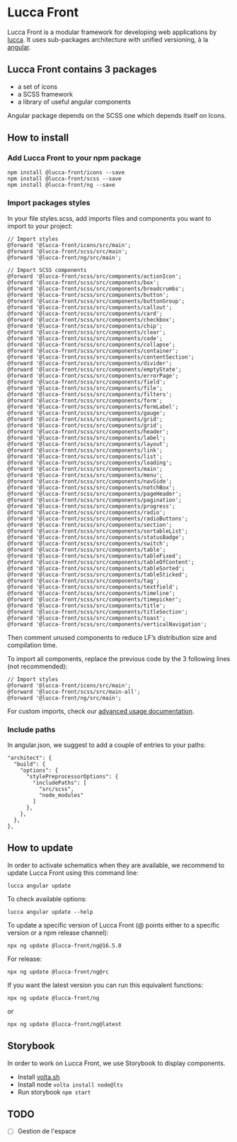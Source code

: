 # Lucca Front

Lucca Front is a modular framework for developing web applications by [lucca](http://www.lucca.fr).
It uses sub-packages architecture with unified versioning, à la [angular](https://github.com/angular/angular).

## Lucca Front contains 3 packages

- a set of icons
- a SCSS framework
- a library of useful angular components

Angular package depends on the SCSS one which depends itself on Icons.

## How to install

### Add Lucca Front to your npm package

```
npm install @lucca-front/icons --save
npm install @lucca-front/scss --save
npm install @lucca-front/ng --save
```

### Import packages styles

In your file styles.scss, add imports files and components you want to import to your project:

```
// Import styles
@forward '@lucca-front/icons/src/main';
@forward '@lucca-front/scss/src/main';
@forward '@lucca-front/ng/src/main';

// Import SCSS components
@forward '@lucca-front/scss/src/components/actionIcon';
@forward '@lucca-front/scss/src/components/box';
@forward '@lucca-front/scss/src/components/breadcrumbs';
@forward '@lucca-front/scss/src/components/button';
@forward '@lucca-front/scss/src/components/buttonGroup';
@forward '@lucca-front/scss/src/components/callout';
@forward '@lucca-front/scss/src/components/card';
@forward '@lucca-front/scss/src/components/checkbox';
@forward '@lucca-front/scss/src/components/chip';
@forward '@lucca-front/scss/src/components/clear';
@forward '@lucca-front/scss/src/components/code';
@forward '@lucca-front/scss/src/components/collapse';
@forward '@lucca-front/scss/src/components/container';
@forward '@lucca-front/scss/src/components/contentSection';
@forward '@lucca-front/scss/src/components/divider';
@forward '@lucca-front/scss/src/components/emptyState';
@forward '@lucca-front/scss/src/components/errorPage';
@forward '@lucca-front/scss/src/components/field';
@forward '@lucca-front/scss/src/components/file';
@forward '@lucca-front/scss/src/components/filters';
@forward '@lucca-front/scss/src/components/form';
@forward '@lucca-front/scss/src/components/formLabel';
@forward '@lucca-front/scss/src/components/gauge';
@forward '@lucca-front/scss/src/components/grid';
@forward '@lucca-front/scss/src/components/grid';
@forward '@lucca-front/scss/src/components/header';
@forward '@lucca-front/scss/src/components/label';
@forward '@lucca-front/scss/src/components/layout';
@forward '@lucca-front/scss/src/components/link';
@forward '@lucca-front/scss/src/components/list';
@forward '@lucca-front/scss/src/components/loading';
@forward '@lucca-front/scss/src/components/main';
@forward '@lucca-front/scss/src/components/menu';
@forward '@lucca-front/scss/src/components/navSide';
@forward '@lucca-front/scss/src/components/notchBox';
@forward '@lucca-front/scss/src/components/pageHeader';
@forward '@lucca-front/scss/src/components/pagination';
@forward '@lucca-front/scss/src/components/progress';
@forward '@lucca-front/scss/src/components/radio';
@forward '@lucca-front/scss/src/components/radioButtons';
@forward '@lucca-front/scss/src/components/section';
@forward '@lucca-front/scss/src/components/sortableList';
@forward '@lucca-front/scss/src/components/statusBadge';
@forward '@lucca-front/scss/src/components/switch';
@forward '@lucca-front/scss/src/components/table';
@forward '@lucca-front/scss/src/components/tableFixed';
@forward '@lucca-front/scss/src/components/tableOfContent';
@forward '@lucca-front/scss/src/components/tableSorted';
@forward '@lucca-front/scss/src/components/tableSticked';
@forward '@lucca-front/scss/src/components/tag';
@forward '@lucca-front/scss/src/components/textfield';
@forward '@lucca-front/scss/src/components/timeline';
@forward '@lucca-front/scss/src/components/timepicker';
@forward '@lucca-front/scss/src/components/title';
@forward '@lucca-front/scss/src/components/titleSection';
@forward '@lucca-front/scss/src/components/toast';
@forward '@lucca-front/scss/src/components/verticalNavigation';
```

Then comment unused components to reduce LF’s distribution size and compilation time.

To import all components, replace the previous code by the 3 following lines (not recommended):

```
// Import styles
@forward '@lucca-front/icons/src/main';
@forward '@lucca-front/scss/src/main-all';
@forward '@lucca-front/ng/src/main';
```

For custom imports, check our [advanced usage documentation](https://prisme.lucca.io/94310e217/p/950783-chargement-des-composants).

### Include paths

In angular.json, we suggest to add a couple of entries to your paths:

```
"architect": {
  "build": {
    "options": {
      "stylePreprocessorOptions": {
        "includePaths": [
          "src/scss",
          "node_modules"
        ]
      },
    },
  },
},
```

## How to update

In order to activate schematics when they are available, we recommend to update Lucca Front using this command line:

```
lucca angular update
```

To check available options:

```
lucca angular update --help
```

To update a specific version of Lucca Front (@ points either to a specific version or a npm release channel):

```
npx ng update @lucca-front/ng@16.5.0
```

For release:

```
npx ng update @lucca-front/ng@rc
```

If you want the latest version you can run this equivalent functions:

```
npx ng update @lucca-front/ng
```

or

```
npx ng update @lucca-front/ng@latest
```

## Storybook

In order to work on Lucca Front, we use Storybook to display components.

- Install [volta.sh](https://docs.volta.sh/guide/getting-started)
- Install node `volta install node@lts`
- Run storybook `npm start`

## TODO

- [ ] Gestion de l'espace
